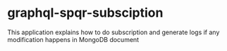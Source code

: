 # graphql-spqr-subsciption
This application explains how to do subscription and generate logs if any modification happens in MongoDB document
